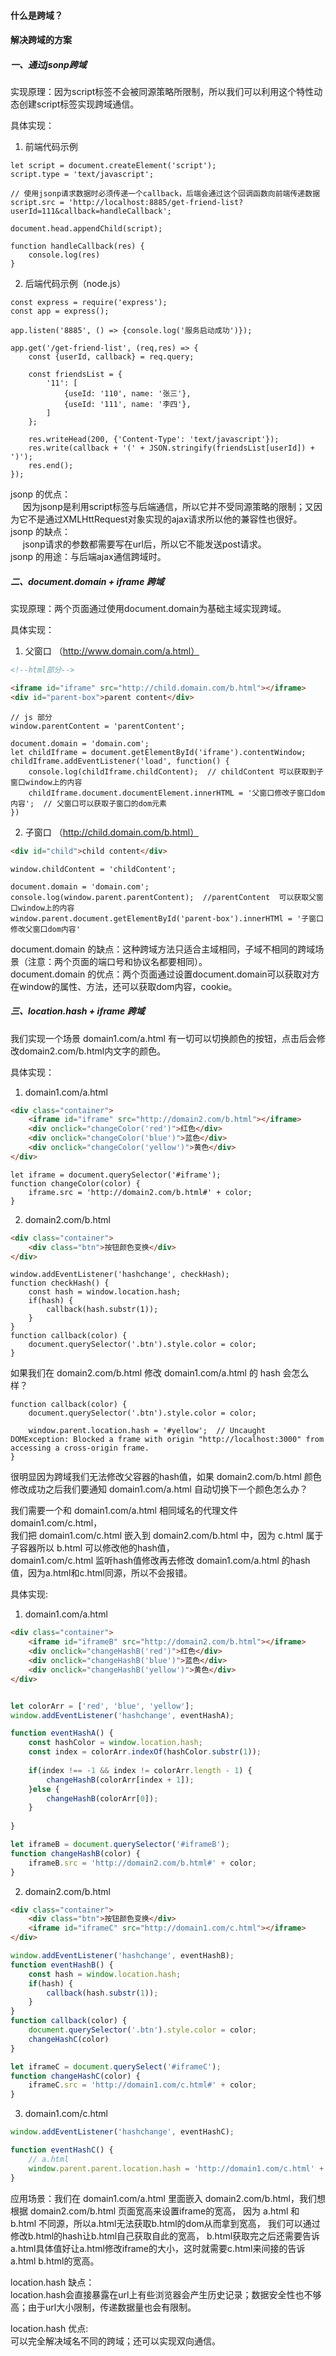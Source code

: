 #### 什么是跨域？


#### 解决跨域的方案

##### 一、通过jsonp跨域

实现原理：因为script标签不会被同源策略所限制，所以我们可以利用这个特性动态创建script标签实现跨域通信。<br/>

具体实现：<br/>

1. 前端代码示例
```
let script = document.createElement('script');
script.type = 'text/javascript';

// 使用jsonp请求数据时必须传递一个callback，后端会通过这个回调函数向前端传递数据
script.src = 'http://localhost:8885/get-friend-list?userId=111&callback=handleCallback';

document.head.appendChild(script);

function handleCallback(res) {
    console.log(res)
}
```

2. 后端代码示例（node.js）
```
const express = require('express');
const app = express();

app.listen('8885', () => {console.log('服务启动成功')});

app.get('/get-friend-list', (req,res) => {
    const {userId, callback} = req.query;

    const friendsList = {
        '11': [
            {useId: '110', name: '张三'},
            {useId: '111', name: '李四'},
        ]
    };

    res.writeHead(200, {'Content-Type': 'text/javascript'});
    res.write(callback + '(' + JSON.stringify(friendsList[userId]) + ')');
    res.end();
});
```
jsonp 的优点：<br/>
&nbsp;&nbsp;&nbsp;&nbsp; 因为jsonp是利用script标签与后端通信，所以它并不受同源策略的限制；又因为它不是通过XMLHttRequest对象实现的ajax请求所以他的兼容性也很好。
<br/>
jsonp 的缺点：<br/>
&nbsp;&nbsp;&nbsp;&nbsp; jsonp请求的参数都需要写在url后，所以它不能发送post请求。
<br/>
jsonp 的用途：与后端ajax通信跨域时。<br/>


##### 二、document.domain + iframe 跨域

实现原理：两个页面通过使用document.domain为基础主域实现跨域。<br/>

具体实现：<br/>

1. 父窗口 （http://www.domain.com/a.html）
```html
<!--html部分-->

<iframe id="iframe" src="http://child.domain.com/b.html"></iframe>
<div id="parent-box">parent content</div>
```

```
// js 部分
window.parentContent = 'parentContent';

document.domain = 'domain.com';
let childIframe = document.getElementById('iframe').contentWindow;
childIframe.addEventListener('load', function() {
    console.log(childIframe.childContent);  // childContent 可以获取到子窗口window上的内容
    childIframe.document.documentElement.innerHTML = '父窗口修改子窗口dom内容';  // 父窗口可以获取子窗口的dom元素
})
```

2. 子窗口 （http://child.domain.com/b.html）
```html
<div id="child">child content</div>
```
```
window.childContent = 'childContent';

document.domain = 'domain.com';
console.log(window.parent.parentContent);  //parentContent  可以获取父窗口window上的内容
window.parent.document.getElementById('parent-box').innerHTMl = '子窗口修改父窗口dom内容'
```
document.domain 的缺点：这种跨域方法只适合主域相同，子域不相同的跨域场景（注意：两个页面的端口号和协议名都要相同）。<br/>
document.domain 的优点：两个页面通过设置document.domain可以获取对方在window的属性、方法，还可以获取dom内容，cookie。<br/>


##### 三、location.hash + iframe 跨域

我们实现一个场景 domain1.com/a.html 有一切可以切换颜色的按钮，点击后会修改domain2.com/b.html内文字的颜色。<br/>

具体实现：
1. domain1.com/a.html

```html
<div class="container">
    <iframe id="iframe" src="http://domain2.com/b.html"></iframe>
    <div onclick="changeColor('red')">红色</div>
    <div onclick="changeColor('blue')">蓝色</div>
    <div onclick="changeColor('yellow')">黄色</div>
</div>
```
```
let iframe = document.querySelector('#iframe');
function changeColor(color) {
    iframe.src = 'http://domain2.com/b.html#' + color;
}
```

2. domain2.com/b.html
```html
<div class="container">
    <div class="btn">按钮颜色变换</div>
</div>
```
```
window.addEventListener('hashchange', checkHash);
function checkHash() {
    const hash = window.location.hash;
    if(hash) {
        callback(hash.substr(1));
    }
}
function callback(color) {
    document.querySelector('.btn').style.color = color;
}
```

如果我们在 domain2.com/b.html 修改 domain1.com/a.html 的 hash 会怎么样？
```
function callback(color) {
    document.querySelector('.btn').style.color = color;
    
    window.parent.location.hash = '#yellow';  // Uncaught DOMException: Blocked a frame with origin "http://localhost:3000" from accessing a cross-origin frame.
}
```
很明显因为跨域我们无法修改父容器的hash值，如果 domain2.com/b.html 颜色修改成功之后我们要通知 domain1.com/a.html 自动切换下一个颜色怎么办？<br/>

我们需要一个和 domain1.com/a.html 相同域名的代理文件 domain1.com/c.html，<br/>
我们把 domain1.com/c.html 嵌入到 domain2.com/b.html 中，因为 c.html 属于子容器所以 b.html 可以修改他的hash值，<br/>
domain1.com/c.html 监听hash值修改再去修改 domain1.com/a.html 的hash值，因为a.html和c.html同源，所以不会报错。 <br/>

具体实现:
1. domain1.com/a.html

```html
<div class="container">
    <iframe id="iframeB" src="http://domain2.com/b.html"></iframe>
    <div onclick="changeHashB('red')">红色</div>
    <div onclick="changeHashB('blue')">蓝色</div>
    <div onclick="changeHashB('yellow')">黄色</div>
</div>
```
```javascript

let colorArr = ['red', 'blue', 'yellow'];
window.addEventListener('hashchange', eventHashA);

function eventHashA() {
    const hashColor = window.location.hash;
    const index = colorArr.indexOf(hashColor.substr(1));
    
    if(index !== -1 && index != colorArr.length - 1) {
        changeHashB(colorArr[index + 1]);
    }else {
        changeHashB(colorArr[0]);
    }
    
}

let iframeB = document.querySelector('#iframeB');
function changeHashB(color) {
    iframeB.src = 'http://domain2.com/b.html#' + color;
}
```

2. domain2.com/b.html
```html
<div class="container">
    <div class="btn">按钮颜色变换</div>
    <iframe id="iframeC" src="http://domain1.com/c.html"></iframe>
</div>
```

```javascript
window.addEventListener('hashchange', eventHashB);
function eventHashB() {
    const hash = window.location.hash;
    if(hash) {
        callback(hash.substr(1));
    }
}
function callback(color) {
    document.querySelector('.btn').style.color = color;
    changeHashC(color)
}

let iframeC = document.querySelect('#iframeC');
function changeHashC(color) {
    iframeC.src = 'http://domain1.com/c.html#' + color;
}
```

3. domain1.com/c.html

```javascript
window.addEventListener('hashchange', eventHashC);

function eventHashC() {
    // a.html
    window.parent.parent.location.hash = 'http://domain1.com/c.html' + window.location.hash;
}
```

应用场景：我们在 domain1.com/a.html 里面嵌入 domain2.com/b.html，我们想根据 domain2.com/b.html 页面宽高来设置iframe的宽高，
因为 a.html 和 b.html 不同源，所以a.html无法获取b.html的dom从而拿到宽高， 我们可以通过修改b.html的hash让b.html自己获取自此的宽高，
b.html获取完之后还需要告诉a.html具体值好让a.html修改iframe的大小，这时就需要c.html来间接的告诉a.html b.html的宽高。<br/>

location.hash 缺点：<br/>
location.hash会直接暴露在url上有些浏览器会产生历史记录；数据安全性也不够高；由于url大小限制，传递数据量也会有限制。<br/>

location.hash 优点: <br/>
可以完全解决域名不同的跨域；还可以实现双向通信。<br/>






